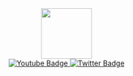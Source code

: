 <div id="header" align="center">
  <img src="https://media.giphy.com/media/M9gbBd9nbDrOTu1Mqx/giphy.gif" width="100"/>
  <div id="badges">
  <a href="https://www.instagram.com/wannssss_/">
    <img src="https://img.shields.io/badge/Instagram-yellow?style=for-the-badge&logo=instagram&logoColor=white" alt="Youtube Badge"/>
  </a>
  <a href="https://twitter.com/YamadaCode">
    <img src="https://img.shields.io/badge/Twitter-blue?style=for-the-badge&logo=twitter&logoColor=white" alt="Twitter Badge"/>
  </a>
</div>
</div>
